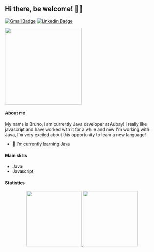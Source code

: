 ## Hi there, be welcome! 👋😄 &nbsp;&nbsp;&nbsp;
[![Gmail Badge](https://img.shields.io/badge/-Gmail-c14438?style=flat-square&logo=Gmail&logoColor=white&link=mailto:bruno.rossetto97@gmail.com)](mailto:bruno.rossetto97@gmail.com)
[![Linkedin Badge](https://img.shields.io/badge/-LinkedIn-blue?style=flat-square&logo=Linkedin&logoColor=white&link=https://www.linkedin.com/in/bruno-rossetto/)](https://www.linkedin.com/in/bruno-rossetto/)

<img align="center" src="https://octodex.github.com/images/mountietocat.png" width="250">

#### About me
My name is Bruno, I am currently Java developer at Aubay! I really like javascript and have worked with it for a while and now I'm working with Java, I'm very excited about this opportunity to learn a new language!

- 🌱 I’m currently learning Java

#### Main skills
- Java;
- Javascript;

#### Statistics
<p align="center">
  <a href="https://github.com/brunorp">
    <img height="180em" src="https://github-readme-stats.vercel.app/api?username=brunorp&show_icons=true&theme=dracula&include_all_commits=true&count_private=true"/>
    <img height="180em" src="https://github-readme-stats.vercel.app/api/top-langs/?username=brunorp&layout=compact&langs_count=16&theme=dracula"/>
  </a>
</p>
<!--
**brunorp/brunorp** is a ✨ _special_ ✨ repository because its `README.md` (this file) appears on your GitHub profile.

Here are some ideas to get you started:

- 🔭 I’m currently working on ...
- 🌱 I’m currently learning ...
- 👯 I’m looking to collaborate on ...
- 🤔 I’m looking for help with ...
- 💬 Ask me about ...
- 📫 How to reach me: ...
- 😄 Pronouns: ...
- ⚡ Fun fact: ...
-->
